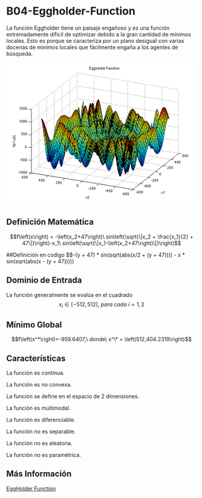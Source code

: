 # B04-Eggholder-Function

La función Eggholder tiene un paisaje engañoso y es una función extremadamente difícil de optimizar debido a la gran cantidad de mínimos locales. Esto es porque se caracteriza por un plano desigual con varias docenas de mínimos locales que fácilmente engaña a los agentes de búsqueda.


![Grafo de ejemplo](eggholder.png)

## Definición Matemática 

$$f\left(x\right) = -\left(x_2+47\right)\ sin\left(\sqrt{\|x_2 + \frac{x_1}{2} + 47\|}\right)-x_1\ sin\left(\sqrt{\|x_1-\left(x_2+47\right)\|}\right)$$

##Definición en codigo
$$-(y + 47) * sin(sqrt(abs(x/2 + (y + 47)))) - x * sin(sqrt(abs(x - (y + 47)))))

## Dominio de Entrada

La función generalmente se evalúa en el cuadrado
$$x_i\in[-512,512],\ para\ cada\ i=1,2$$

## Mínimo Global

$$f\left(x^*\right)=-959.6407,\ donde\ x^\* = \left(512,404.2319\right)$$

## Características

La función es continua.

La función es no convexa.

La función se define en el espacio de 2 dimensiones.

La función es multimodal.

La función es diferenciable.

La función no es separable.

La función no es aleatoria.

La función no es paramétrica.

## Más Información

[EggHolder Function](https://www.sfu.ca/~ssurjano/egg.html)
